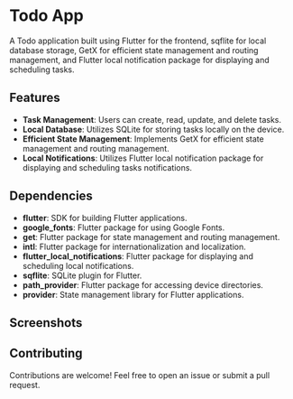 # Todo App

A Todo application built using Flutter for the frontend, sqflite for local database storage, GetX for efficient state management and routing management, and Flutter local notification package for displaying and scheduling tasks.

## Features

- **Task Management**: Users can create, read, update, and delete tasks.
- **Local Database**: Utilizes SQLite for storing tasks locally on the device.
- **Efficient State Management**: Implements GetX for efficient state management and routing management.
- **Local Notifications**: Utilizes Flutter local notification package for displaying and scheduling tasks notifications.

## Dependencies

- **flutter**: SDK for building Flutter applications.
- **google_fonts**: Flutter package for using Google Fonts.
- **get**: Flutter package for state management and routing management.
- **intl**: Flutter package for internationalization and localization.
- **flutter_local_notifications**: Flutter package for displaying and scheduling local notifications.
- **sqflite**: SQLite plugin for Flutter.
- **path_provider**: Flutter package for accessing device directories.
- **provider**: State management library for Flutter applications.


## Screenshots



## Contributing

Contributions are welcome! Feel free to open an issue or submit a pull request.





